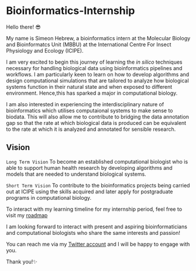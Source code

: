 # Bioinformatics-Internship

Hello there! :sunglasses:

My name is Simeon Hebrew, a bioinformatics intern at the Molecular Biology and Bioinformatcs Unit (MBBU) at the International Centre For Insect Physiology and Ecology (ICIPE).

I am very excited to begin this journey of learning the  *in silico* techniques necessary for handling biological data using bioinformatics pipelines and workflows. 
I am particularly keen to learn on how to develop algorithms and design computational simulations that are tailored to analyze how biological systems function in their natural state and when exposed to different environment. Hence,this has sparked a major in computational biology. 

I am also interested in experiencing the interdisciplinary nature of bioinformatics which utilises computaional systems to make sense to biodata. This will also allow me to contribute to bridging the data annotation gap so that the rate at which biological data is produced can be equivalent to the rate at which it is analyzed and annotated for sensible research.


## Vision ##

`Long Term Vision`
To become an established computational biologist who is able to support human health research by developing algorithms and models that are needed to understand biological systems.

`Short Term Vision`
To contribute to the bioinformatics projects being carried out at ICIPE using the skills acquired and later apply for postgraduate programs in computational biology.


To interact with my learning timeline for my internship period, feel free to visit my [roadmap](https://github.com/simeonhebrew/Bioinformatics-Internship/issues/1)

I am looking forward to interact with present and aspiring bioinformaticians and computational biologists who share the same interests and passion!

You can reach me via my [Twitter account](twitter.com/HebrewSimeon) and I will be happy to engage with you.

Thank you!:sparkles:
